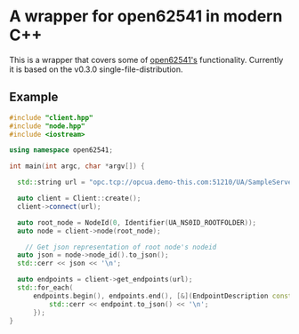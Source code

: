 # A wrapper for open62541 in modern C++

This is a wrapper that covers some of [open62541's](https://github.com/open62541/open62541)
functionality. Currently it is based on the v0.3.0 single-file-distribution.

## Example

```c++
#include "client.hpp"
#include "node.hpp"
#include <iostream>

using namespace open62541;

int main(int argc, char *argv[]) {

  std::string url = "opc.tcp://opcua.demo-this.com:51210/UA/SampleServer";

  auto client = Client::create();
  client->connect(url);

  auto root_node = NodeId(0, Identifier(UA_NS0ID_ROOTFOLDER));
  auto node = client->node(root_node);

    // Get json representation of root node's nodeid
  auto json = node->node_id().to_json();
  std::cerr << json << '\n';

  auto endpoints = client->get_endpoints(url);
  std::for_each(
      endpoints.begin(), endpoints.end(), [&](EndpointDescription const &endpoint) {
          std::cerr << endpoint.to_json() << '\n';
      });
}
```
